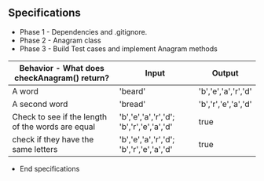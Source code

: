 ## Specifications
* Phase 1 - Dependencies and .gitignore.
* Phase 2 - Anagram class
* Phase 3 - Build Test cases and implement Anagram methods

| Behavior - What does checkAnagram() return? | Input    | Output     |
|---------------------------------------------------|----------|------------|
| A word                                            | 'beard' | 'b','e','a','r','d' |
| A second word                            | 'bread' | 'b','r','e','a','d' |
| Check to see if the length of the words are equal | 'b','e','a','r','d'; 'b','r','e','a','d' | true |
| check if they have the same letters | 'b','e','a','r','d'; 'b','r','e','a','d' | true |

* End specifications

